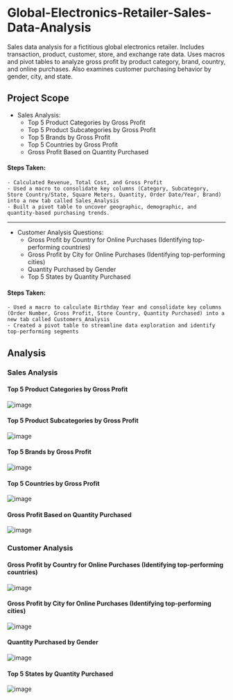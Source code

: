 # Global-Electronics-Retailer-Sales-Data-Analysis
Sales data analysis for a fictitious global electronics retailer. Includes transaction, product, customer, store, and exchange rate data. Uses macros and pivot tables to analyze gross profit by product category, brand, country, and online purchases. Also examines customer purchasing behavior by gender, city, and state.

## Project Scope
- Sales Analysis:
  - Top 5 Product Categories by Gross Profit
  - Top 5 Product Subcategories by Gross Profit
  - Top 5 Brands by Gross Profit
  - Top 5 Countries by Gross Profit
  - Gross Profit Based on Quantity Purchased

#### Steps Taken:
    - Calculated Revenue, Total Cost, and Gross Profit
    - Used a macro to consolidate key columns (Category, Subcategory, Store Country/State, Square Meters, Quantity, Order Date/Year, Brand) into a new tab called Sales_Analysis
    - Built a pivot table to uncover geographic, demographic, and quantity-based purchasing trends.

---

- Customer Analysis Questions:
  - Gross Profit by Country for Online Purchases (Identifying top-performing countries)
  - Gross Profit by City for Online Purchases (Identifying top-performing cities)
  - Quantity Purchased by Gender
  - Top 5 States by Quantity Purchased


#### Steps Taken:
    - Used a macro to calculate Birthday Year and consolidate key columns (Order Number, Gross Profit, Store Country, Quantity Purchased) into a new tab called Customers_Analysis
    - Created a pivot table to streamline data exploration and identify top-performing segments


## Analysis

### Sales Analysis ###

#### Top 5 Product Categories by Gross Profit
![image](https://github.com/user-attachments/assets/df6b81e3-4f4c-4b3d-bf78-933c51ca5dd3)

#### Top 5 Product Subcategories by Gross Profit
![image](https://github.com/user-attachments/assets/1aed327a-86c9-444a-9e57-56480b4d565f)

#### Top 5 Brands by Gross Profit
![image](https://github.com/user-attachments/assets/cb22e702-17bd-4776-b608-b6a790dac61a)

#### Top 5 Countries by Gross Profit
![image](https://github.com/user-attachments/assets/5f0d422b-f5ea-4867-a398-2ace5addf212)

#### Gross Profit Based on Quantity Purchased
![image](https://github.com/user-attachments/assets/1c9c5920-6783-4f04-9965-254c7d683268)


### Customer Analysis ###

#### Gross Profit by Country for Online Purchases (Identifying top-performing countries)
![image](https://github.com/user-attachments/assets/5d2dd68d-bbf6-4fc7-9de9-3b3ec37207fd)

#### Gross Profit by City for Online Purchases (Identifying top-performing cities)
![image](https://github.com/user-attachments/assets/3d57a244-5ce0-4006-abfe-ce49adc137b3)

#### Quantity Purchased by Gender
![image](https://github.com/user-attachments/assets/557811bb-b240-49c0-b514-70cb50208d92)

#### Top 5 States by Quantity Purchased
![image](https://github.com/user-attachments/assets/6356b93a-f6c1-4da7-82fb-d9fa7eafad87)
